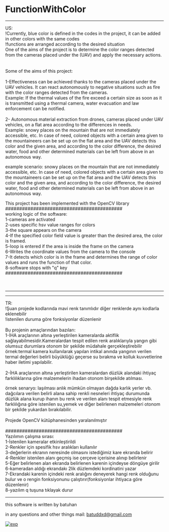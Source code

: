 # FunctionWithColor
<hr />
US: <br />
!Currently, blue color is defined in the codes in the project, it can be added in other colors with the same codes <br />
!functions are arranged according to the desired situation <br />
One of the aims of the project is to determine the color ranges detected from the cameras placed under the (UAV) and apply the necessary actions. <br />
<br />
<br />
Some of the aims of this project: <br />
<br />
1-Effectiveness can be achieved thanks to the cameras placed under the UAV vehicles. It can react autonomously to negative situations such as fire with the color ranges detected from the cameras. <br />
Example: If the thermal values of the fire exceed a certain size as soon as it is transmitted using a thermal camera, water evacuation and law enforcement can be notified. <br />
 <br />
2- Autonomous material extraction from drones, cameras placed under UAV vehicles, on a flat area according to the differences in needs.<br />
Example: snowy places on the mountain that are not immediately accessible, etc. In case of need, colored objects with a certain area given to the mountaineers can be set up on the flat area and the UAV detects this color and the given area, and according to the color difference, the desired water, food and other determined materials can be left from above in an autonomous way. <br />

example scenario: snowy places on the mountain that are not immediately accessible, etc. In case of need, colored objects with a certain area given to the mountaineers can be set up on the flat area and the UAV detects this color and the given area, and according to the color difference, the desired water, food and other determined materials can be left from above in an autonomous way. <br />

This project has been implemented with the OpenCV library <br />
########################################## <br />
working logic of the software:<br />
1-cameras are activated<br />
2-uses specific hsv value ranges for colors <br />
3-the square appears on the camera<br />
4-If the specified color field value is greater than the desired area, the color is framed. <br />
5-loop is entered if the area is inside the frame on the camera <br />
6-Writes the coordinate values from the camera to the console <br />
7-It detects which color is in the frame and determines the range of color values and runs the function of that color. <br />
8-software stops with "q" key <br />
########################################## <br />
<br />
<br />
<hr />
<hr />
TR: <br />
!Şuan projede kodlarında mavi renk tanımlıdır diğer renklerde aynı kodlarla eklenebilir <br />
!istenilen duruma göre fonksiyonlar düzenlenir <br />
<br />
Bu projenin amaçlarından bazıları: <br />
1-İHA araçlarının altına yerleştirilen kameralarda aktiflik sağlayabilmesidir.Kameralardan tespit edilen renk aralıklarıyla yangın gibi olumsuz durumlara otonom bir şekilde müdahale gerçekleştirebilir <br />
örnek:termal kamera kullanılarak yapılan intikal anında yangının verilen termal değerleri belirli büyüklüğü geçerse su bırakma ve kolluk kuvvetlerine haber iletimi yapılabilir. <br />
 <br />
2-İHA araçlarının altına yerleştirilen kameralardan düzlük alandaki ihtiyaç farklılıklarına göre malzemelerin ihadan otonom birşekilde atılması.<br />

örnek senaryo: laşılması anlık mümkün olmayan dağda karlık yerler vb. dağcılara verilen belirli alana sahip renkli nesneleri ihtiyaç durumunda düzlük alana kurup ihanın bu renk ve verilen alanı tespit etmesiyle renk farklılığına göre istenilen su,yemek ve diğer belirlenen malzemeleri otonom bir şekilde yukardan bırakılabilir. <br />
<br />
Projede OpenCV kütüphanesinden yaralanılmıştır <br />
<br />
########################################## <br />
Yazılımın çalışma sırası: <br />
1-İstenilen kameralar etkinleştirildi <br />
2-Renkler için spesifik hsv aralıkları kullanılır <br/>
3-değerlerin ekranın neresinde olmasını istediğimiz kare ekranda belirir <br/>
4-Renkler istenilen alanı geçmiş ise çerçeve içerisine alınıp belirlenir <br />
5-Eğer belirlenen alan ekranda belirlenen karenin içindeyse döngüye girilir <br />
6-kameradan aldığı ekrandakı 2lik düzlemdeki  kordinatini yazar <br />
7-Ekrandaki karenin içindeki renk aralığını deneyerek hangi renk olduğunu bulur ve o rengin fonksiyonunu çalıştırır(fonksiyonlar ihtiyaca göre düzenlenir) <br />
8-yazılım q tuşuna tıklayak durur <br />
<hr />







this software is written by batuhan

in any questions and other things mail: batuddxd@gmail.com

<a href="https://ibb.co/GxQGnfs"><img src="https://i.ibb.co/yfFKdmh/exp.png" alt="exp" border="0"></a>
